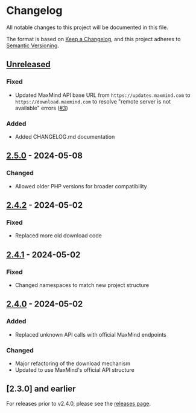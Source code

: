 # Changelog

All notable changes to this project will be documented in this file.

The format is based on [Keep a Changelog](https://keepachangelog.com/en/1.0.0/),
and this project adheres to [Semantic Versioning](https://semver.org/spec/v2.0.0.html).

## [Unreleased]

### Fixed
- Updated MaxMind API base URL from `https://updates.maxmind.com` to `https://download.maxmind.com` to resolve "remote server is not available" errors ([#3](https://github.com/danielsreichenbach/geoip2-update/issues/3))

### Added
- Added CHANGELOG.md documentation

## [2.5.0] - 2024-05-08

### Changed
- Allowed older PHP versions for broader compatibility

## [2.4.2] - 2024-05-02

### Fixed
- Replaced more old download code

## [2.4.1] - 2024-05-02

### Fixed
- Changed namespaces to match new project structure

## [2.4.0] - 2024-05-02

### Added
- Replaced unknown API calls with official MaxMind endpoints

### Changed
- Major refactoring of the download mechanism
- Updated to use MaxMind's official API structure

## [2.3.0] and earlier

For releases prior to v2.4.0, please see the [releases page](https://github.com/danielsreichenbach/geoip2-update/releases).

[Unreleased]: https://github.com/danielsreichenbach/geoip2-update/compare/v2.5.0...HEAD
[2.5.0]: https://github.com/danielsreichenbach/geoip2-update/compare/v2.4.2...v2.5.0
[2.4.2]: https://github.com/danielsreichenbach/geoip2-update/compare/v2.4.1...v2.4.2
[2.4.1]: https://github.com/danielsreichenbach/geoip2-update/compare/v2.4.0...v2.4.1
[2.4.0]: https://github.com/danielsreichenbach/geoip2-update/releases/tag/v2.4.0